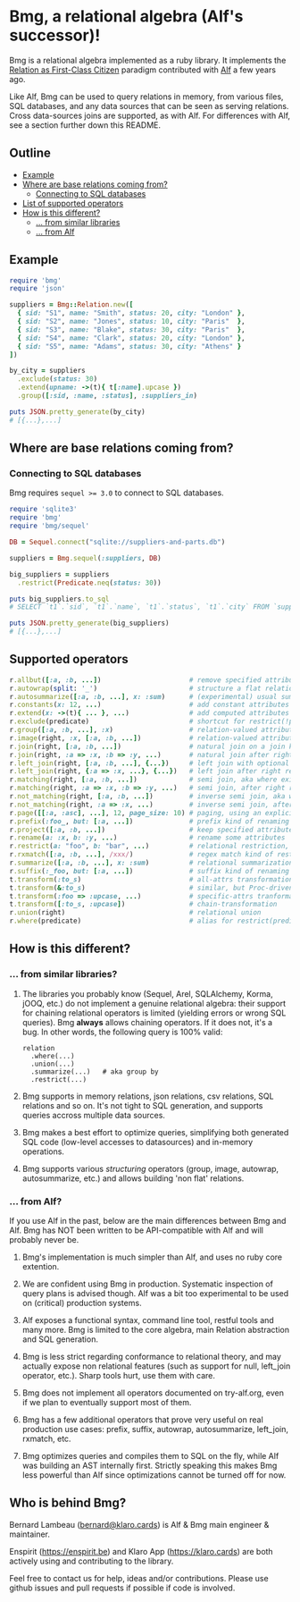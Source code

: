 # Bmg, a relational algebra (Alf's successor)!

Bmg is a relational algebra implemented as a ruby library. It implements the
[Relation as First-Class Citizen](http://www.try-alf.org/blog/2013-10-21-relations-as-first-class-citizen)
paradigm contributed with [Alf](http://www.try-alf.org/) a few years ago.

Like Alf, Bmg can be used to query relations in memory, from various files,
SQL databases, and any data sources that can be seen as serving relations.
Cross data-sources joins are supported, as with Alf. For differences with Alf,
see a section further down this README.

## Outline

* [Example](#example)
* [Where are base relations coming from?](#where-are-base-relations-coming-from)
  * [Connecting to SQL databases](#connecting-to-sql-databases)
* [List of supported operators](#supported-operators)
* [How is this different?](#how-is-this-different)
  * [... from similar libraries](#-from-similar-libraries)
  * [... from Alf](#-from-alf)

## Example

```ruby
require 'bmg'
require 'json'

suppliers = Bmg::Relation.new([
  { sid: "S1", name: "Smith", status: 20, city: "London" },
  { sid: "S2", name: "Jones", status: 10, city: "Paris"  },
  { sid: "S3", name: "Blake", status: 30, city: "Paris"  },
  { sid: "S4", name: "Clark", status: 20, city: "London" },
  { sid: "S5", name: "Adams", status: 30, city: "Athens" }
])

by_city = suppliers
  .exclude(status: 30)
  .extend(upname: ->(t){ t[:name].upcase })
  .group([:sid, :name, :status], :suppliers_in)

puts JSON.pretty_generate(by_city)
# [{...},...]
```

## Where are base relations coming from?

### Connecting to SQL databases

Bmg requires `sequel >= 3.0` to connect to SQL databases.

```ruby
require 'sqlite3'
require 'bmg'
require 'bmg/sequel'

DB = Sequel.connect("sqlite://suppliers-and-parts.db")

suppliers = Bmg.sequel(:suppliers, DB)

big_suppliers = suppliers
  .restrict(Predicate.neq(status: 30))

puts big_suppliers.to_sql
# SELECT `t1`.`sid`, `t1`.`name`, `t1`.`status`, `t1`.`city` FROM `suppliers` AS 't1' WHERE (`t1`.`status` != 30)

puts JSON.pretty_generate(big_suppliers)
# [{...},...]
```

## Supported operators

```ruby
r.allbut([:a, :b, ...])                      # remove specified attributes
r.autowrap(split: '_')                       # structure a flat relation, split: '_' is the default
r.autosummarize([:a, :b, ...], x: :sum)      # (experimental) usual summarizers supported
r.constants(x: 12, ...)                      # add constant attributes (sometimes useful in unions)
r.extend(x: ->(t){ ... }, ...)               # add computed attributes
r.exclude(predicate)                         # shortcut for restrict(!predicate)
r.group([:a, :b, ...], :x)                   # relation-valued attribute from attributes
r.image(right, :x, [:a, :b, ...])            # relation-valued attribute from another relation
r.join(right, [:a, :b, ...])                 # natural join on a join key
r.join(right, :a => :x, :b => :y, ...)       # natural join after right reversed renaming
r.left_join(right, [:a, :b, ...], {...})     # left join with optional default right tuple
r.left_join(right, {:a => :x, ...}, {...})   # left join after right reversed renaming
r.matching(right, [:a, :b, ...])             # semi join, aka where exists
r.matching(right, :a => :x, :b => :y, ...)   # semi join, after right reversed renaming
r.not_matching(right, [:a, :b, ...])         # inverse semi join, aka where not exists
r.not_matching(right, :a => :x, ...)         # inverse semi join, after right reversed renaming
r.page([[:a, :asc], ...], 12, page_size: 10) # paging, using an explicit ordering
r.prefix(:foo_, but: [:a, ...])              # prefix kind of renaming
r.project([:a, :b, ...])                     # keep specified attributes only
r.rename(a: :x, b: :y, ...)                  # rename some attributes
r.restrict(a: "foo", b: "bar", ...)          # relational restriction, aka where
r.rxmatch([:a, :b, ...], /xxx/)              # regex match kind of restriction
r.summarize([:a, :b, ...], x: :sum)          # relational summarization
r.suffix(:_foo, but: [:a, ...])              # suffix kind of renaming
t.transform(:to_s)                           # all-attrs transformation
t.transform(&:to_s)                          # similar, but Proc-driven
t.transform(:foo => :upcase, ...)            # specific-attrs tranformation
t.transform([:to_s, :upcase])                # chain-transformation
r.union(right)                               # relational union
r.where(predicate)                           # alias for restrict(predicate)
```

## How is this different?

### ... from similar libraries?

1. The libraries you probably know (Sequel, Arel, SQLAlchemy, Korma, jOOQ,
   etc.) do not implement a genuine relational algebra: their support for
   chaining relational operators is limited (yielding errors or wrong SQL
   queries). Bmg **always** allows chaining operators. If it does not, it's
   a bug. In other words, the following query is 100% valid:

       relation
         .where(...)
         .union(...)
         .summarize(...)   # aka group by
         .restrict(...)

2. Bmg supports in memory relations, json relations, csv relations, SQL
   relations and so on. It's not tight to SQL generation, and supports
   queries accross multiple data sources.

3. Bmg makes a best effort to optimize queries, simplifying both generated
   SQL code (low-level accesses to datasources) and in-memory operations.

4. Bmg supports various *structuring* operators (group, image, autowrap,
   autosummarize, etc.) and allows building 'non flat' relations.

### ... from Alf?

If you use Alf in the past, below are the main differences between Bmg and
Alf. Bmg has NOT been written to be API-compatible with Alf and will probably
never be.

1. Bmg's implementation is much simpler than Alf, and uses no ruby core
   extention.

2. We are confident using Bmg in production. Systematic inspection of query
   plans is advised though. Alf was a bit too experimental to be used on
   (critical) production systems.

3. Alf exposes a functional syntax, command line tool, restful tools and
   many more. Bmg is limited to the core algebra, main Relation abstraction
   and SQL generation.

4. Bmg is less strict regarding conformance to relational theory, and
   may actually expose non relational features (such as support for null,
   left_join operator, etc.). Sharp tools hurt, use them with care.

5. Bmg does not implement all operators documented on try-alf.org, even if
   we plan to eventually support most of them.

6. Bmg has a few additional operators that prove very useful on real
   production use cases: prefix, suffix, autowrap, autosummarize, left_join,
   rxmatch, etc.

7. Bmg optimizes queries and compiles them to SQL on the fly, while Alf was
   building an AST internally first. Strictly speaking this makes Bmg less
   powerful than Alf since optimizations cannot be turned off for now.

## Who is behind Bmg?

Bernard Lambeau (bernard@klaro.cards) is Alf & Bmg main engineer & maintainer.

Enspirit (https://enspirit.be) and Klaro App (https://klaro.cards) are both
actively using and contributing to the library.

Feel free to contact us for help, ideas and/or contributions. Please use github
issues and pull requests if possible if code is involved.
